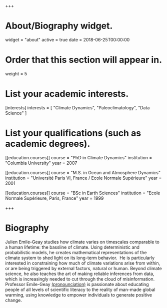 +++
# About/Biography widget.
widget = "about"
active = true
date = 2018-06-25T00:00:00

# Order that this section will appear in.
weight = 5

# List your academic interests.
[interests]
  interests = [
    "Climate Dynamics",
    "Paleoclimatology",
    "Data Science"
  ]

# List your qualifications (such as academic degrees).
[[education.courses]]
  course = "PhD in Climate Dynamics"
  institution = "Columbia University"
  year = 2007

[[education.courses]]
  course = "M.S. in Ocean and Atmosphere Dynamics"
  institution = "Université Paris VI, France / Ecole Normale Supérieure"
  year = 2001

[[education.courses]]
  course = "BSc in Earth Sciences"
  institution = "Ecole Normale Supérieure, Paris, France"
  year = 1999

+++

# Biography

Julien Emile-Geay studies how climate varies on timescales comparable to a human lifetime: the bassline of climate. Using deterministic and probabilistic models, he creates mathematical representations of the climate system to shed light on its long-term behavior.  He is particularly interested in constraining how much of climate variations arise from within, or are being triggered by external factors, natural or human. Beyond climate science, he also teaches the art of making reliable inferences from data, which is increasingly needed to cut through the cloud of misinformation. Professor Emile-Geay [(pronounciation)](/JulienEmile-Geay.mov) is passionate about educating people of all levels of scientific literacy to the reality of man-made global warming, using knowledge to empower individuals to generate positive change. 
